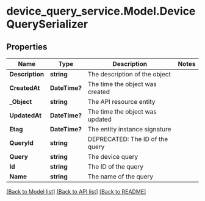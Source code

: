 # device_query_service.Model.DeviceQuerySerializer
## Properties

Name | Type | Description | Notes
------------ | ------------- | ------------- | -------------
**Description** | **string** | The description of the object | 
**CreatedAt** | **DateTime?** | The time the object was created | 
**_Object** | **string** | The API resource entity | 
**UpdatedAt** | **DateTime?** | The time the object was updated | 
**Etag** | **DateTime?** | The entity instance signature | 
**QueryId** | **string** | DEPRECATED: The ID of the query | 
**Query** | **string** | The device query | 
**Id** | **string** | The ID of the query | 
**Name** | **string** | The name of the query | 

[[Back to Model list]](../README.md#documentation-for-models) [[Back to API list]](../README.md#documentation-for-api-endpoints) [[Back to README]](../README.md)

